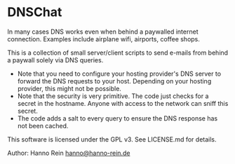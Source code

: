 DNSChat
=======

In many cases DNS works even when behind a paywalled internet connection. Examples include airplane wifi, airports, coffee shops. 
  
This is a collection of small server/client scripts to send e-mails from behind a paywall solely via DNS queries. 

- Note that you need to configure your hosting provider's DNS server to forward the DNS requests to your host. Depending on your hosting provider, this might not be possible.
- Note that the security is very primitive. The code just checks for a secret in the hostname. Anyone with access to the network can sniff this secret.
- The code adds a salt to every query to ensure the DNS response has not been cached.

This software is licensed under the GPL v3. See LICENSE.md for details.

Author: Hanno Rein <hanno@hanno-rein.de>

